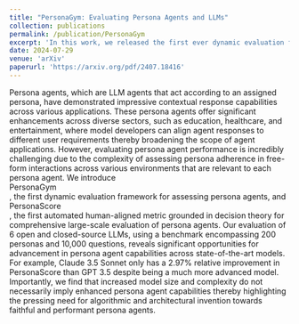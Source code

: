 ```yaml
---
title: "PersonaGym: Evaluating Persona Agents and LLMs"
collection: publications
permalink: /publication/PersonaGym
excerpt: 'In this work, we released the first ever dynamic evaluation framework for persona agents in LLMs termed <br>PersonaGym</br>. Additionally we established the first autmatic human-sligned metric for quantifying the abilities of a given persona agent termed <br>PersonaScore</br>. '
date: 2024-07-29
venue: 'arXiv'
paperurl: 'https://arxiv.org/pdf/2407.18416'
---
```


Persona agents, which are LLM agents that act according to an assigned persona, have demonstrated impressive contextual response capabilities across various applications. These persona agents offer significant enhancements across diverse sectors, such as education, healthcare, and entertainment, where model developers can align agent responses to different user requirements thereby broadening the scope of agent applications. However, evaluating persona agent performance is incredibly challenging due to the complexity of assessing persona adherence in free-form interactions across various environments that are relevant to each persona agent. We introduce <br>PersonaGym</br>, the first dynamic evaluation framework for assessing persona agents, and <br>PersonaScore</br>, the first automated human-aligned metric grounded in decision theory for comprehensive large-scale evaluation of persona agents. Our evaluation of 6 open and closed-source LLMs, using a benchmark encompassing 200 personas and 10,000 questions, reveals significant opportunities for advancement in persona agent capabilities across state-of-the-art models. For example, Claude 3.5 Sonnet only has a 2.97% relative improvement in PersonaScore than GPT 3.5 despite being a much more advanced model. Importantly, we find that increased model size and complexity do not necessarily imply enhanced persona agent capabilities thereby highlighting the pressing need for algorithmic and architectural invention towards faithful and performant persona agents.

